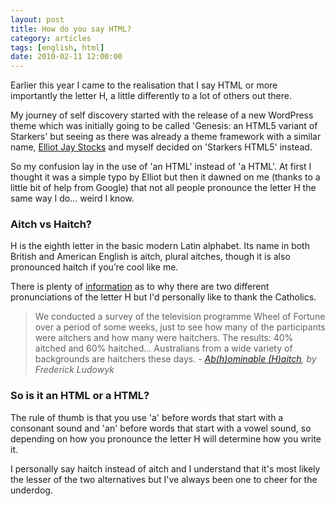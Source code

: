 ```yaml
---
layout: post
title: How do you say HTML?
category: articles
tags: [english, html]
date: 2010-02-11 12:00:00
---
```


Earlier this year I came to the realisation that I say HTML or more importantly the letter H, a little differently to a lot of others out there.

My journey of self discovery started with the release of a new WordPress theme which was initially going to be called 'Genesis: an HTML5 variant of Starkers' but seeing as there was already a theme framework with a similar name, [Elliot Jay Stocks](http://elliotjaystocks.com) and myself decided on 'Starkers HTML5' instead.

So my confusion lay in the use of 'an HTML' instead of 'a HTML'. At first I thought it was a simple typo by Elliot but then it dawned on me (thanks to a little bit of help from Google) that not all people pronounce the letter H the same way I do... weird I know.

### Aitch vs Haitch?

H is the eighth letter in the basic modern Latin alphabet. Its name in both British and American English is aitch, plural aitches, though it is also pronounced haitch if you’re cool like me.

There is plenty of [information](http://en.wikipedia.org/wiki/H#Name_in_English) as to why there are two different pronunciations of the letter H but I'd personally like to thank the Catholics.

<blockquote>We conducted a survey of the television programme Wheel of Fortune over a period of some weeks, just to see how many of the participants were aitchers and how many were haitchers. The results: 40% aitched and 60% haitched... Australians from a wide variety of backgrounds are haitchers these days. - <cite><a href="http://www.anu.edu.au/ANDC/pubs/ozwords/June_98/2._aitch.htm" title="Ab(h)ominable (H)aitch">Ab(h)ominable (H)aitch</a>, by Frederick Ludowyk</cite></blockquote>

### So is it an HTML or a HTML?

The rule of thumb is that you use 'a' before words that start with a consonant sound and 'an' before words that start with a vowel sound, so depending on how you pronounce the letter H will determine how you write it.

I personally say haitch instead of aitch and I understand that it's most likely the lesser of the two alternatives but I've always been one to cheer for the underdog.
